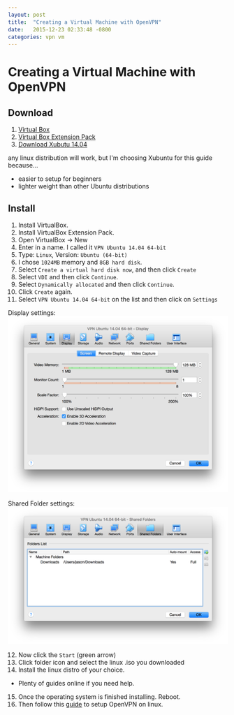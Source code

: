 ```yaml
---
layout: post
title:  "Creating a Virtual Machine with OpenVPN"
date:   2015-12-23 02:33:48 -0800
categories: vpn vm
---
```

# Creating a Virtual Machine with OpenVPN

## Download
1. [Virtual Box](https://www.virtualbox.org/wiki/Downloads)
2. [Virtual Box Extension Pack](https://www.virtualbox.org/wiki/Downloads)
3. [Download Xubutu 14.04](http://xubuntu.org/getxubuntu/#lts)

  any linux distribution will work, but I'm choosing Xubuntu for this guide because...

  - easier to setup for beginners
  - lighter weight than other Ubuntu distributions

## Install
1.	Install VirtualBox.
2.	Install VirtualBox Extension Pack.
3.	Open VirtualBox -> New
4.	Enter in a name. I called it `VPN Ubuntu 14.04 64-bit`
5.	Type: `Linux`, Version: `Ubuntu (64-bit)`
6.	I chose `1024MB` memory and `8GB hard disk`.
7.	Select `Create a virtual hard disk now`, and then click `Create`
8.	Select `VDI` and then click `Continue`.
9.	Select `Dynamically allocated` and then click `Continue`.
10.	Click `Create` again.
11.	Select `VPN Ubuntu 14.04 64-bit` on the list and then click on `Settings`

  Display settings:
  ![display-setting](/asset/vm-settings1.png)

  Shared Folder settings:
  ![display-setting](/asset/vm-settings2.png)

12.	Now click the `Start` (green arrow)
13.	Click folder icon and select the linux .iso you downloaded
14.	Install the linux distro of your choice.
  - Plenty of guides online if you need help.
15.	Once the operating system is finished installing. Reboot.
16.	Then follow this [guide](https://www.privateinternetaccess.com/forum/discussion/18003/openvpn-step-by-step-setups-for-various-debian-based-linux-oss-with-videos-ubuntu-mint-debian) to setup OpenVPN on linux.
